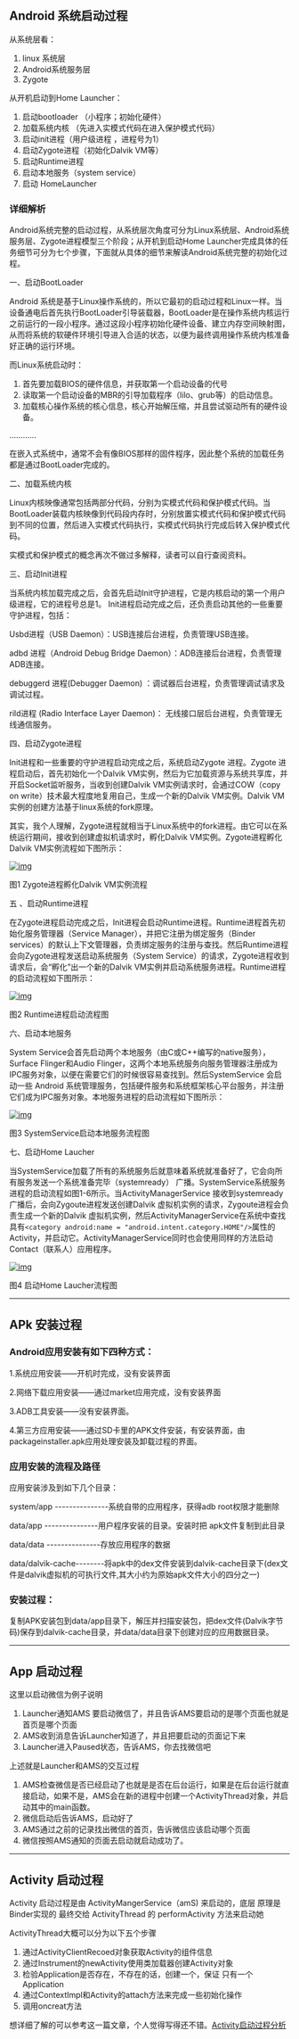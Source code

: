 ## Android 系统启动过程

从系统层看：

1. linux 系统层
2. Android系统服务层
3. Zygote

从开机启动到Home Launcher：

1. 启动bootloader （小程序；初始化硬件）
2. 加载系统内核 （先进入实模式代码在进入保护模式代码）
3. 启动init进程（用户级进程 ，进程号为1）
4. 启动Zygote进程（初始化Dalvik VM等）
5. 启动Runtime进程
6. 启动本地服务（system service）
7. 启动 HomeLauncher

### 详细解析

Android系统完整的启动过程，从系统层次角度可分为Linux系统层、Android系统服务层、Zygote进程模型三个阶段；从开机到启动Home Launcher完成具体的任务细节可分为七个步骤，下面就从具体的细节来解读Android系统完整的初始化过程。

一、启动BootLoader

Android 系统是基于Linux操作系统的，所以它最初的启动过程和Linux一样。当设备通电后首先执行BootLoader引导装载器，BootLoader是在操作系统内核运行之前运行的一段小程序。通过这段小程序初始化硬件设备、建立内存空间映射图，从而将系统的软硬件环境引导进入合适的状态，以便为最终调用操作系统内核准备好正确的运行环境。

而Linux系统启动时：

1. 首先要加载BIOS的硬件信息，并获取第一个启动设备的代号
2. 读取第一个启动设备的MBR的引导加载程序（lilo、grub等）的启动信息。
3. 加载核心操作系统的核心信息，核心开始解压缩，并且尝试驱动所有的硬件设备。

…………

在嵌入式系统中，通常不会有像BIOS那样的固件程序，因此整个系统的加载任务都是通过BootLoader完成的。

二、加载系统内核

Linux内核映像通常包括两部分代码，分别为实模式代码和保护模式代码。当BootLoader装载内核映像到代码段内存时，分别放置实模式代码和保护模式代码到不同的位置，然后进入实模式代码执行，实模式代码执行完成后转入保护模式代码。

实模式和保护模式的概念再次不做过多解释，读者可以自行查阅资料。

三、启动Init进程

当系统内核加载完成之后，会首先启动Init守护进程，它是内核启动的第一个用户级进程，它的进程号总是1。 Init进程启动完成之后，还负责启动其他的一些重要守护进程，包括：

Usbd进程（USB Daemon）：USB连接后台进程，负责管理USB连接。

adbd 进程（Android Debug Bridge Daemon）：ADB连接后台进程，负责管理ADB连接。

debuggerd 进程(Debugger Daemon) ：调试器后台进程，负责管理调试请求及调试过程。

rild进程 (Radio Interface Layer Daemon)： 无线接口层后台进程，负责管理无线通信服务。

四、启动Zygote进程

Init进程和一些重要的守护进程启动完成之后，系统启动Zygote 进程。Zygote 进程启动后，首先初始化一个Dalvik VM实例，然后为它加载资源与系统共享库，并开启Socket监听服务，当收到创建Dalvik VM实例请求时，会通过COW（copy on write）技术最大程度地复用自己，生成一个新的Dalvik VM实例。Dalvik VM实例的创建方法基于linux系统的fork原理。

其实，我个人理解，Zygote进程就相当于Linux系统中的fork进程。由它可以在系统运行期间，接收到创建虚拟机请求时，孵化Dalvik VM实例。Zygote进程孵化Dalvik VM实例流程如下图所示：

[![img](https://raw.githubusercontent.com/gdutxiaoxu/blog_pic/master/19_08/1762897_1682.png)](https://raw.githubusercontent.com/gdutxiaoxu/blog_pic/master/19_08/1762897_1682.png)

图1 Zygote进程孵化Dalvik VM实例流程

五 、启动Runtime进程

在Zygote进程启动完成之后，Init进程会启动Runtime进程。Runtime进程首先初始化服务管理器（Service Manager），并把它注册为绑定服务（Binder services）的默认上下文管理器，负责绑定服务的注册与查找。然后Runtime进程会向Zygote进程发送启动系统服务（System Service）的请求，Zygote进程收到请求后，会“孵化”出一个新的Dalvik VM实例并启动系统服务进程。Runtime进程的启动流程如下图所示：

[![img](https://raw.githubusercontent.com/gdutxiaoxu/blog_pic/master/19_08/1762906_4389.png)](https://raw.githubusercontent.com/gdutxiaoxu/blog_pic/master/19_08/1762906_4389.png)

图2 Runtime进程启动流程图

六、启动本地服务

System Service会首先启动两个本地服务（由C或C++编写的native服务），Surface Flinger和Audio Flinger，这两个本地系统服务向服务管理器注册成为IPC服务对象，以便在需要它们的时候很容易查找到。然后SystemService 会启动一些 Android 系统管理服务，包括硬件服务和系统框架核心平台服务，并注册它们成为IPC服务对象。本地服务进程的启动流程如下图所示：

[![img](https://raw.githubusercontent.com/gdutxiaoxu/blog_pic/master/19_08/1762920_8157.png)](https://raw.githubusercontent.com/gdutxiaoxu/blog_pic/master/19_08/1762920_8157.png)

图3 SystemService启动本地服务流程图

七、启动Home Laucher

当SystemService加载了所有的系统服务后就意味着系统就准备好了，它会向所有服务发送一个系统准备完毕（systemready） 广播。SystemService系统服务进程的启动流程如图1-6所示。当ActivityManagerService 接收到systemready广播后，会向Zygoute进程发送创建Dalvik 虚拟机实例的请求，Zygoute进程会负责生成一个新的Dalvik 虚拟机实例，然后ActivityManagerService在系统中查找具有`<category android:name = "android.intent.category.HOME"/>`属性的Activity，并启动它。ActivityManagerService同时也会使用同样的方法启动Contact（联系人）应用程序。

[![img](https://raw.githubusercontent.com/gdutxiaoxu/blog_pic/master/19_08/clipboard.png)](https://raw.githubusercontent.com/gdutxiaoxu/blog_pic/master/19_08/clipboard.png)

图4 启动Home Laucher流程图

------

## APk 安装过程

### Android应用安装有如下四种方式：

1.系统应用安装――开机时完成，没有安装界面

2.网络下载应用安装――通过market应用完成，没有安装界面

3.ADB工具安装――没有安装界面。

4.第三方应用安装――通过SD卡里的APK文件安装，有安装界面，由 packageinstaller.apk应用处理安装及卸载过程的界面。

### 应用安装的流程及路径

应用安装涉及到如下几个目录：

system/app ---------------系统自带的应用程序，获得adb root权限才能删除

data/app ---------------用户程序安装的目录。安装时把 apk文件复制到此目录

data/data ---------------存放应用程序的数据

data/dalvik-cache--------将apk中的dex文件安装到dalvik-cache目录下(dex文件是dalvik虚拟机的可执行文件,其大小约为原始apk文件大小的四分之一)

### 安装过程：

复制APK安装包到data/app目录下，解压并扫描安装包，把dex文件(Dalvik字节码)保存到dalvik-cache目录，并data/data目录下创建对应的应用数据目录。

------

## App 启动过程

这里以启动微信为例子说明

1. Launcher通知AMS 要启动微信了，并且告诉AMS要启动的是哪个页面也就是首页是哪个页面
2. AMS收到消息告诉Launcher知道了，并且把要启动的页面记下来
3. Launcher进入Paused状态，告诉AMS，你去找微信吧

上述就是Launcher和AMS的交互过程

1. AMS检查微信是否已经启动了也就是是否在后台运行，如果是在后台运行就直接启动，如果不是，AMS会在新的进程中创建一个ActivityThread对象，并启动其中的main函数。
2. 微信启动后告诉AMS，启动好了
3. AMS通过之前的记录找出微信的首页，告诉微信应该启动哪个页面
4. 微信按照AMS通知的页面去启动就启动成功了。

------

## Activity 启动过程

Activity 启动过程是由 ActivityMangerService（amS) 来启动的，底层 原理是 Binder实现的 最终交给 ActivityThread 的 performActivity 方法来启动她

ActivityThread大概可以分为以下五个步骤

1. 通过ActivityClientRecoed对象获取Activity的组件信息
2. 通过Instrument的newActivity使用类加载器创建Activity对象
3. 检验Application是否存在，不存在的话，创建一个，保证 只有一个Application
4. 通过ContextImpl和Activity的attach方法来完成一些初始化操作
5. 调用oncreat方法

想详细了解的可以参考这一篇文章，个人觉得写得还不错。[Activity启动过程分析](https://www.jianshu.com/p/13b07beacb1f)
